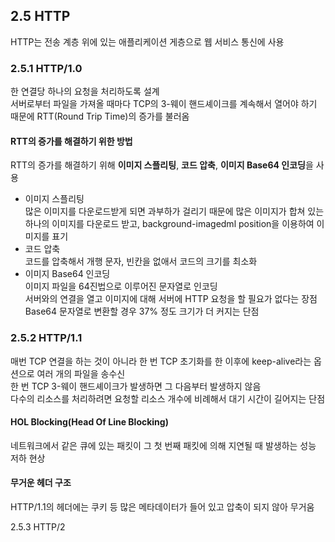 ## 2.5 HTTP  
HTTP는 전송 계층 위에 있는 애플리케이션 게층으로 웹 서비스 통신에 사용  

### 2.5.1 HTTP/1.0  
한 연결당 하나의 요청을 처리하도록 설계  
서버로부터 파일을 가져올 때마다 TCP의 3-웨이 핸드셰이크를 계속해서 열어야 하기 때문에 RTT(Round Trip Time)의 증가를 불러옴  

#### RTT의 증가를 해결하기 위한 방법  
RTT의 증가를 해결하기 위해 **이미지 스플리팅**, **코드 압축**, **이미지 Base64 인코딩**을 사용  
* 이미지 스플리팅  
많은 이미지를 다운로드받게 되면 과부하가 걸리기 때문에 많은 이미지가 합쳐 있는 하나의 이미지를 다운로드 받고, background-imagedml position을 이용하여 이미지를 표기  
* 코드 압축  
코드를 압축해서 개행 문자, 빈칸을 없애서 코드의 크기를 최소화  
* 이미지 Base64 인코딩  
이미지 파일을 64진법으로 이루어진 문자열로 인코딩  
서버와의 연결을 열고 이미지에 대해 서버에 HTTP 요청을 할 필요가 없다는 장점  
Base64 문자열로 변환할 경우 37% 정도 크기가 더 커지는 단점  

### 2.5.2 HTTP/1.1  
매번 TCP 연결을 하는 것이 아니라 한 번 TCP 초기화를 한 이후에 keep-alive라는 옵션으로 여러 개의 파일을 송수신  
한 번 TCP 3-웨이 핸드셰이크가 발생하면 그 다음부터 발생하지 않음  
다수의 리소스를 처리하려면 요청할 리소스 개수에 비례해서 대기 시간이 길어지는 단점  

#### HOL Blocking(Head Of Line Blocking)  
네트워크에서 같은 큐에 있는 패킷이 그 첫 번째 패킷에 의해 지연될 때 발생하는 성능 저하 현상  

#### 무거운 헤더 구조  
HTTP/1.1의 헤더에는 쿠키 등 많은 메타데이터가 들어 있고 압축이 되지 않아 무거움  

2.5.3 HTTP/2  
